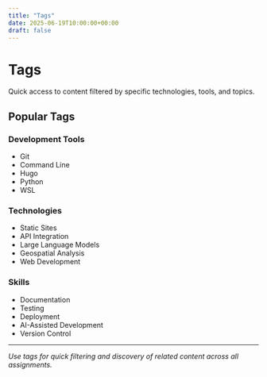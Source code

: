 ```yaml
---
title: "Tags"
date: 2025-06-19T10:00:00+00:00
draft: false
---
```



# Tags

Quick access to content filtered by specific technologies, tools, and topics.

## Popular Tags

### Development Tools
- Git
- Command Line
- Hugo
- Python
- WSL

### Technologies
- Static Sites
- API Integration
- Large Language Models
- Geospatial Analysis
- Web Development

### Skills
- Documentation
- Testing
- Deployment
- AI-Assisted Development
- Version Control

---

*Use tags for quick filtering and discovery of related content across all assignments.*